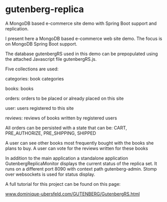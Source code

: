 # gutenberg-replica
A MongoDB based  e-commerce site demo with Spring Boot support and replication.

I present here a MongoDB based e-commerce web site demo. The focus is on MongoDB Spring Boot support.

The database gutenbergRS used in this demo can be prepopulated using the attached Javascript file gutenbergRS.js.

Five collections are used:

categories: book categories

books: books

orders: orders to be placed or already placed on this site

user: users registered to this site

reviews: reviews of books written by registered users

All orders can be persisted with a state that can be: CART, PRE_AUTHORIZE, PRE_SHIPPING, SHIPPED

A user can see other books most frequently bought with the books she plans to buy. A user can vote for the reviews written for these books

In addition to the main application a standalone application GutenbergReplicaMonitor displays the current status of the replica set. It runs on a different port 8090 with context path gutenberg-admin. Stomp over websockets is used for status display.   

A full tutorial for this project can be found on this page:

www.dominique-ubersfeld.com/GUTENBERG/GutenbergRS.html
